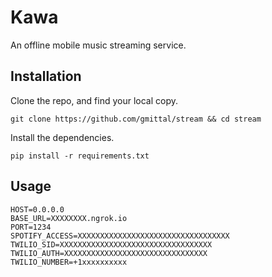 Kawa
=======
An offline mobile music streaming service.

## Installation
Clone the repo, and find your local copy.
```
git clone https://github.com/gmittal/stream && cd stream
```

Install the dependencies.
```
pip install -r requirements.txt
```

## Usage

```
HOST=0.0.0.0
BASE_URL=XXXXXXXX.ngrok.io
PORT=1234
SPOTIFY_ACCESS=XXXXXXXXXXXXXXXXXXXXXXXXXXXXXXXXXX
TWILIO_SID=XXXXXXXXXXXXXXXXXXXXXXXXXXXXXXXXXX
TWILIO_AUTH=XXXXXXXXXXXXXXXXXXXXXXXXXXXXXXXX
TWILIO_NUMBER=+1xxxxxxxxxx
```
